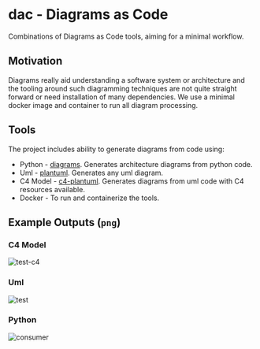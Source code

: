 # dac - Diagrams as Code
Combinations of Diagrams as Code tools, aiming for a minimal workflow. 

## Motivation
Diagrams really aid understanding a software system or architecture and the tooling around such diagramming techniques are not quite straight forward or need installation of many dependencies. 
We use a minimal docker image and container to run all diagram processing. 

## Tools
The project includes ability to generate diagrams from code using:
- Python - [diagrams](https://diagrams.mingrammer.com/). Generates architecture diagrams from python code.
- Uml - [plantuml](https://plantuml.com/). Generates any uml diagram.
- C4 Model - [c4-plantuml](https://github.com/plantuml-stdlib/C4-PlantUML). Generates diagrams from uml code with C4 resources available. 
- Docker - To run and containerize the tools.

## Example Outputs (`png`)

### C4 Model
![test-c4](https://user-images.githubusercontent.com/16656207/179087128-b4fe4921-abfd-42ce-9c03-fb7b382d366c.png)

### Uml
![test](https://user-images.githubusercontent.com/16656207/179087059-f841f2fb-699a-4466-821e-ef8bd519477d.png)

### Python
![consumer](https://user-images.githubusercontent.com/16656207/179086957-85fffea6-bd55-4d88-9598-a69f5a4d0302.png)
